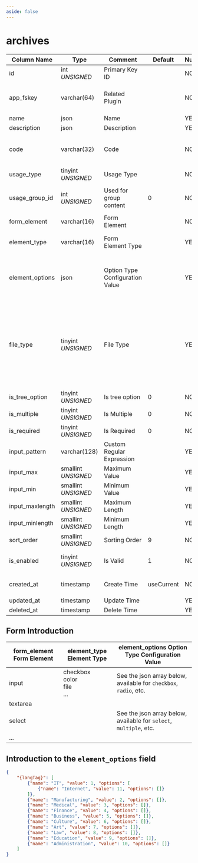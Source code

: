 ```yaml
---
aside: false
---
```


# archives

| Column Name | Type | Comment | Default | Null | Remark |
| --- | --- | --- | --- | --- | --- |
| id | int *UNSIGNED* | Primary Key ID |  | NO | Auto Increment |
| app_fskey | varchar(64) | Related Plugin |  | NO | Related field [apps->fskey](../apps/apps.md)<br>Which plugin created it |
| name | json | Name |  | YES | **Multilingual** |
| description | json | Description |  | YES | **Multilingual** |
| code | varchar(32) | Code |  | NO | **Unique**，English letters only, no symbols or spaces supported |
| usage_type | tinyint *UNSIGNED* | Usage Type |  | NO | [Content Type](../numbered-description.md#content-type) |
| usage_group_id | int *UNSIGNED* | Used for group content | 0 | NO | Related field [groups->id](../contents/groups.md)<br>Use with `post` or `comment` |
| form_element | varchar(16) | Form Element |  | NO | HTML form element |
| element_type | varchar(16) | Form Element Type |  | YES | Corresponding type to form_element |
| element_options | json | Option Type Configuration Value |  | YES | **Multilingual**<br>Array format, Provides option values for select, checkbox, radio, etc. |
| file_type | tinyint *UNSIGNED* | File Type |  | YES | `form_element=input` + `element_type=file`<br>Only used when the above two configurations match, used to declare the uploaded file type<br>1.Image / 2.Video / 3.Audio / 4.Document |
| is_tree_option | tinyint *UNSIGNED* | Is tree option | 0 | NO | 0.No / 1.Yes |
| is_multiple | tinyint *UNSIGNED* | Is Multiple | 0 | NO | 0.No / 1.Yes `Valid for select element` |
| is_required | tinyint *UNSIGNED* | Is Required | 0 | NO | 0.No / 1.Yes |
| input_pattern | varchar(128) | Custom Regular Expression |  | YES |  |
| input_max | smallint *UNSIGNED* | Maximum Value |  | YES |  |
| input_min | smallint *UNSIGNED* | Minimum Value |  | YES |  |
| input_maxlength | smallint *UNSIGNED* | Maximum Length |  | YES |  |
| input_minlength | smallint *UNSIGNED* | Minimum Length |  | YES |  |
| sort_order | smallint *UNSIGNED* | Sorting Order | 9 | NO | Ascending order |
| is_enabled | tinyint *UNSIGNED* | Is Valid | 1 | NO | 0.Invalid / 1.Valid<br>Invalid after, all related are invalid |
| created_at | timestamp | Create Time | useCurrent | NO | For example, MySQL defaults to `CURRENT_TIMESTAMP` |
| updated_at | timestamp | Update Time |  | YES |  |
| deleted_at | timestamp | Delete Time |  | YES |  |

## Form Introduction

| form_element Form Element | element_type Element Type | element_options Option Type Configuration Value |
| --- | --- | --- |
| input | checkbox<br>color<br>file<br>... | See the json array below, available for `checkbox`, `radio`, etc. |
| textarea |  |  |
| select |  | See the json array below, available for `select`, `multiple`, etc. |
| ... |  |  |

## Introduction to the `element_options` field

```json
{
    "{langTag}": [
        {"name": "IT", "value": 1, "options": [
            {"name": "Internet", "value": 11, "options": []}
        ]},
        {"name": "Manufacturing", "value": 2, "options": []},
        {"name": "Medical", "value": 3, "options": []},
        {"name": "Finance", "value": 4, "options": []},
        {"name": "Business", "value": 5, "options": []},
        {"name": "Culture", "value": 6, "options": []},
        {"name": "Art", "value": 7, "options": []},
        {"name": "Law", "value": 8, "options": []},
        {"name": "Education", "value": 9, "options": []},
        {"name": "Administration", "value": 10, "options": []}
    ]
}
```
